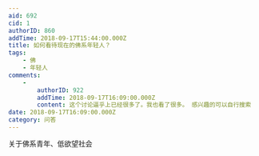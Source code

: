 ```yaml
---
aid: 692
cid: 1
authorID: 860
addTime: 2018-09-17T15:44:00.000Z
title: 如何看待现在的佛系年轻人？
tags:
    - 佛
    - 年轻人
comments:
    -
        authorID: 922
        addTime: 2018-09-17T16:09:00.000Z
        content: 这个讨论逼乎上已经很多了。我也看了很多。 感兴趣的可以自行搜索
date: 2018-09-17T16:09:00.000Z
category: 问答
---
```


关于佛系青年、低欲望社会
